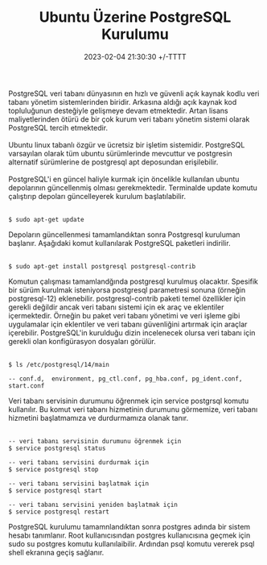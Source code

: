 ﻿---
title: Ubuntu Üzerine PostgreSQL Kurulumu
date: 2023-02-04 21:30:30 +/-TTTT
categories: [PostgreSQL, Kurulum]
tags: [postgresql, ubuntu,linux, kurulum]
---

<div class='text-justify'>
PostgreSQL veri tabanı dünyasının en hızlı ve güvenli açık kaynak kodlu veri tabanı yönetim sistemlerinden biridir. Arkasına aldığı açık kaynak kod topluluğunun
desteğiyle gelişmeye devam etmektedir. Artan lisans maliyetlerinden ötürü de bir çok kurum veri tabanı yönetim sistemi olarak PostgreSQL tercih etmektedir.
</div><br>

<div class='text-justify'>
Ubuntu linux tabanlı özgür ve ücretsiz bir işletim sistemidir. PostgreSQL varsayılan olarak tüm ubuntu sürümlerinde mevcuttur ve postgresin alternatif sürümlerine de
postgresql apt deposundan erişilebilir.
</div><br>

<div class='text-justify'>
PostgreSQL'i en güncel haliyle kurmak için öncelikle kullanılan ubuntu depolarının güncellenmiş olması gerekmektedir. Terminalde update komutu çalıştırıp depoları 
güncelleyerek kurulum başlatılabilir.
</div><br>

```
$ sudo apt-get update
```

<div class='text-justify'>
Depoların güncellenmesi tamamlandıktan sonra Postgresql kuruluman başlanır. Aşağıdaki komut kullanılarak PostgreSQL paketleri indirilir.
</div><br>

```
$ sudo apt-get install postgresql postgresql-contrib
```

<div class='text-justify'>
Komutun çalışması tamamlandğında postgresql kurulmuş olacaktır. Spesifik bir sürüm kurulmak isteniyorsa postgresql parametresi sonuna (örneğin postgresql-12) eklenebilir. postgresql-contrib paketi temel özellikler için gerekli değildir ancak veri tabanı sistemi için ek araç ve eklentiler içermektedir. Örneğin bu paket veri tabanı yönetimi ve veri işleme gibi uygulamalar için eklentiler ve veri tabanı güvenliğini artırmak için araçlar içerebilir. PostgreSQL'in kurulduğu dizin incelenecek olursa veri tabanı için gerekli olan konfigürasyon dosyaları görülür.
</div><br>

```
$ ls /etc/postgresql/14/main

-- conf.d,  environment, pg_ctl.conf, pg_hba.conf, pg_ident.conf, start.conf
```

<div class='text-justify'>
Veri tabanı servisinin durumunu öğrenmek için service postgrsql komutu kullanılır. Bu komut veri tabanı hizmetinin durumunu görmemize, veri tabanı hizmetini başlatmamıza ve durdurmamıza olanak tanır.
</div><br>

```
-- veri tabanı servisinin durumunu öğrenmek için
$ service postgresql status

-- veri tabanı servisini durdurmak için
$ service postgresql stop

-- veri tabanı servisini başlatmak için
$ service postgresql start

-- veri tabanı servisini yeniden başlatmak için
$ service postgresql restart
```

<div class='text-justify'>
PostgreSQL kurulumu tamamnlandıktan sonra postgres adında bir sistem hesabı tanımlanır. Root kullanıcısından postgres kullanıcısına geçmek için <bold>sudo su postgres</bold> komutu kullanılaibilir. Ardından <bold>psql</bold> komutu vererek psql shell ekranına geçiş sağlanır.
</div><br>